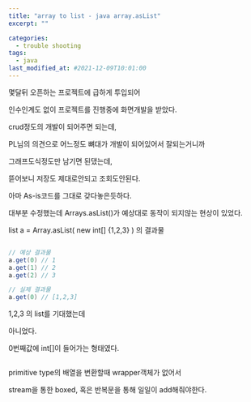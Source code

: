```yaml
---
title: "array to list - java array.asList"
excerpt: ""

categories:
  - trouble shooting
tags:
  - java 
last_modified_at: #2021-12-09T10:01:00
---
```


몇달뒤 오픈하는 프로젝트에 급하게 투입되어 

인수인계도 없이 프로젝트를 진행중에 화면개발을 받았다.

crud정도의 개발이 되어주면 되는데, 

PL님의 의견으로 어느정도 뼈대가 개발이 되어있어서 잘되는거니까 

그래프도식정도만 남기면 된댔는데,

뜯어보니 저장도 제대로안되고 조회도안된다.

아마 As-is코드를 그대로 갖다놓은듯하다.

대부분 수정했는데 Arrays.asList()가 예상대로 동작이 되지않는 현상이 있었다.

list a = Array.asList( new int[] {1,2,3} ) 의 결과물

``` java 

// 예상 결과물
a.get(0) // 1
a.get(1) // 2
a.get(2) // 3

// 실제 결과물
a.get(0) // [1,2,3]
```
1,2,3 의 list를 기대했는데

아니었다.

0번째값에 int[]이 들어가는 형태였다.

```java 

```

primitive type의 배열을 변환할때 wrapper객체가 없어서 

stream을 통한 boxed, 혹은 반복문을 통해 일일이 add해줘야한다.




<!-- // int -> List
List<Integer> intList
= Arrays.stream(arr)
.boxed()
.collect(Collectors.toList());
// List 출력
System.out.println(intList.size()); // 3
System.out.println(intList); // [1, 2, 3]
}
}


출처: https://hianna.tistory.com/552 [어제 오늘 내일]
 -->
